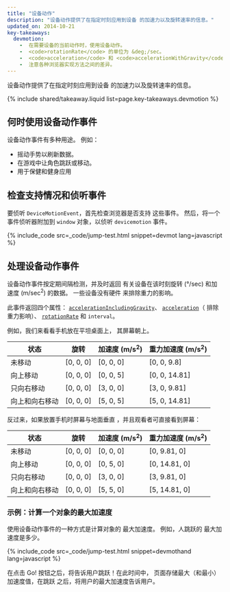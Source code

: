 ```yaml
---
title: "设备动作"
description: "设备动作提供了在指定时刻应用到设备 的加速力以及旋转速率的信息。"
updated_on: 2014-10-21
key-takeaways:
  devmotion: 
    -  在需要设备的当前动作时，使用设备动作。
    -  <code>rotationRate</code> 的单位为 &deg;/sec。
    -  <code>acceleration</code> 和 <code>accelerationWithGravity</code> 的 单位为 m/sec<sup>2</sup>。
    -  注意各种浏览器实现方法之间的差异。
---
```


<p class="intro">
  设备动作提供了在指定时刻应用到设备 的加速力以及旋转速率的信息。
</p>



{% include shared/takeaway.liquid list=page.key-takeaways.devmotion %}

## 何时使用设备动作事件

设备动作事件有多种用途。  例如：

<ul>
  <li>摇动手势以刷新数据。</li>
  <li>在游戏中让角色跳跃或移动。</li>
  <li>用于保健和健身应用</li>
</ul>

## 检查支持情况和侦听事件

要侦听 `DeviceMotionEvent`，首先检查浏览器是否支持
这些事件。  然后，将一个事件侦听器附加到 `window` 
对象，以侦听 `devicemotion` 事件。 

{% include_code src=_code/jump-test.html snippet=devmot lang=javascript %}

## 处理设备动作事件

设备动作事件按定期间隔检测，并及时返回
有关设备在该时刻旋转 (&deg;/sec) 和加速度 (m/sec<sup>2</sup>)
的数据。  一些设备没有硬件
来排除重力的影响。

此事件返回四个属性：
<a href="index.html#device-frame-coordinate">`accelerationIncludingGravity`</a>、
<a href="index.html#device-frame-coordinate">`acceleration`</a>（
排除重力影响）、
<a href="index.html#rotation-data">`rotationRate`</a> 和 `interval`。

例如，我们来看看手机放在平坦桌面上，
其屏幕朝上。

<table class="mdl-data-table mdl-js-data-table">
    <thead>
    <tr>
      <th data-th="State">状态</th>
      <th data-th="Rotation">旋转</th>
      <th data-th="Acceleration (m/s<sup>2</sup>)">加速度 (m/s<sup>2</sup>)</th>
      <th data-th="Acceleration with gravity (m/s<sup>2</sup>)">重力加速度 (m/s<sup>2</sup>)</th>
    </tr>
  </thead>
  <tbody>
    <tr>
      <td data-th="State">未移动</td>
      <td data-th="Rotation">[0, 0, 0]</td>
      <td data-th="Acceleration">[0, 0, 0]</td>
      <td data-th="Acceleration with gravity">[0, 0, 9.8]</td>
    </tr>
    <tr>
      <td data-th="State">向上移动</td>
      <td data-th="Rotation">[0, 0, 0]</td>
      <td data-th="Acceleration">[0, 0, 5]</td>
      <td data-th="Acceleration with gravity">[0, 0, 14.81]</td>
    </tr>
    <tr>
      <td data-th="State">只向右移动</td>
      <td data-th="Rotation">[0, 0, 0]</td>
      <td data-th="Acceleration">[3, 0, 0]</td>
      <td data-th="Acceleration with gravity">[3, 0, 9.81]</td>
    </tr>
    <tr>
      <td data-th="State">向上和向右移动</td>
      <td data-th="Rotation">[0, 0, 0]</td>
      <td data-th="Acceleration">[5, 0, 5]</td>
      <td data-th="Acceleration with gravity">[5, 0, 14.81]</td>
    </tr>
  </tbody>
</table>

反过来，如果放置手机时屏幕与地面垂直
，并且观看者可直接看到屏幕：

<table class="mdl-data-table mdl-js-data-table">
    <thead>
    <tr>
      <th data-th="State">状态</th>
      <th data-th="Rotation">旋转</th>
      <th data-th="Acceleration (m/s<sup>2</sup>)">加速度 (m/s<sup>2</sup>)</th>
      <th data-th="Acceleration with gravity (m/s<sup>2</sup>)">重力加速度 (m/s<sup>2</sup>)</th>
    </tr>
  </thead>
  <tbody>
    <tr>
      <td data-th="State">未移动</td>
      <td data-th="Rotation">[0, 0, 0]</td>
      <td data-th="Acceleration">[0, 0, 0]</td>
      <td data-th="Acceleration with gravity">[0, 9.81, 0]</td>
    </tr>
    <tr>
      <td data-th="State">向上移动</td>
      <td data-th="Rotation">[0, 0, 0]</td>
      <td data-th="Acceleration">[0, 5, 0]</td>
      <td data-th="Acceleration with gravity">[0, 14.81, 0]</td>
    </tr>
    <tr>
      <td data-th="State">只向右移动</td>
      <td data-th="Rotation">[0, 0, 0]</td>
      <td data-th="Acceleration">[3, 0, 0]</td>
      <td data-th="Acceleration with gravity">[3, 9.81, 0]</td>
    </tr>
    <tr>
      <td data-th="State">向上和向右移动</td>
      <td data-th="Rotation">[0, 0, 0]</td>
      <td data-th="Acceleration">[5, 5, 0]</td>
      <td data-th="Acceleration with gravity">[5, 14.81, 0]</td>
    </tr>
  </tbody>
</table>

### 示例：计算一个对象的最大加速度

使用设备动作事件的一种方式是计算对象的
最大加速度。  例如，人跳跃的
最大加速度是多少。

{% include_code src=_code/jump-test.html snippet=devmothand lang=javascript %}

在点击 Go! 按钮之后，将告诉用户跳跃！在此时间中，
页面存储最大（和最小）加速度值，在跳跃
之后，将用户的最大加速度告诉用户。

